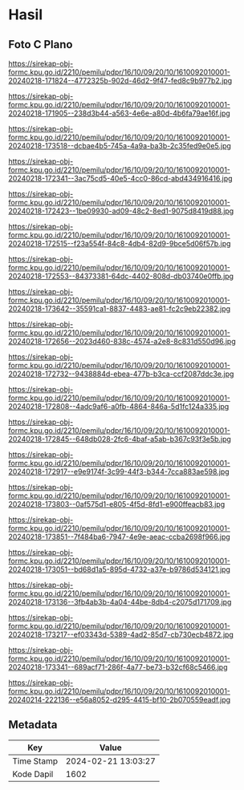 # Hasil

## Foto C Plano

https://sirekap-obj-formc.kpu.go.id/2210/pemilu/pdpr/16/10/09/20/10/1610092010001-20240218-171824--4772325b-902d-46d2-9f47-fed8c9b977b2.jpg

https://sirekap-obj-formc.kpu.go.id/2210/pemilu/pdpr/16/10/09/20/10/1610092010001-20240218-171905--238d3b44-a563-4e6e-a80d-4b6fa79ae16f.jpg

https://sirekap-obj-formc.kpu.go.id/2210/pemilu/pdpr/16/10/09/20/10/1610092010001-20240218-173518--dcbae4b5-745a-4a9a-ba3b-2c35fed9e0e5.jpg

https://sirekap-obj-formc.kpu.go.id/2210/pemilu/pdpr/16/10/09/20/10/1610092010001-20240218-172341--3ac75cd5-40e5-4cc0-86cd-abd434916416.jpg

https://sirekap-obj-formc.kpu.go.id/2210/pemilu/pdpr/16/10/09/20/10/1610092010001-20240218-172423--1be09930-ad09-48c2-8ed1-9075d8419d88.jpg

https://sirekap-obj-formc.kpu.go.id/2210/pemilu/pdpr/16/10/09/20/10/1610092010001-20240218-172515--f23a554f-84c8-4db4-82d9-9bce5d06f57b.jpg

https://sirekap-obj-formc.kpu.go.id/2210/pemilu/pdpr/16/10/09/20/10/1610092010001-20240218-172553--84373381-64dc-4402-808d-db03740e0ffb.jpg

https://sirekap-obj-formc.kpu.go.id/2210/pemilu/pdpr/16/10/09/20/10/1610092010001-20240218-173642--35591ca1-8837-4483-ae81-fc2c9eb22382.jpg

https://sirekap-obj-formc.kpu.go.id/2210/pemilu/pdpr/16/10/09/20/10/1610092010001-20240218-172656--2023d460-838c-4574-a2e8-8c831d550d96.jpg

https://sirekap-obj-formc.kpu.go.id/2210/pemilu/pdpr/16/10/09/20/10/1610092010001-20240218-172732--9438884d-ebea-477b-b3ca-ccf2087ddc3e.jpg

https://sirekap-obj-formc.kpu.go.id/2210/pemilu/pdpr/16/10/09/20/10/1610092010001-20240218-172808--4adc9af6-a0fb-4864-846a-5d1fc124a335.jpg

https://sirekap-obj-formc.kpu.go.id/2210/pemilu/pdpr/16/10/09/20/10/1610092010001-20240218-172845--648db028-2fc6-4baf-a5ab-b367c93f3e5b.jpg

https://sirekap-obj-formc.kpu.go.id/2210/pemilu/pdpr/16/10/09/20/10/1610092010001-20240218-172917--e9e9174f-3c99-44f3-b344-7cca883ae598.jpg

https://sirekap-obj-formc.kpu.go.id/2210/pemilu/pdpr/16/10/09/20/10/1610092010001-20240218-173803--0af575d1-e805-4f5d-8fd1-e900ffeacb83.jpg

https://sirekap-obj-formc.kpu.go.id/2210/pemilu/pdpr/16/10/09/20/10/1610092010001-20240218-173851--7f484ba6-7947-4e9e-aeac-ccba2698f966.jpg

https://sirekap-obj-formc.kpu.go.id/2210/pemilu/pdpr/16/10/09/20/10/1610092010001-20240218-173051--bd68d1a5-895d-4732-a37e-b9786d534121.jpg

https://sirekap-obj-formc.kpu.go.id/2210/pemilu/pdpr/16/10/09/20/10/1610092010001-20240218-173136--3fb4ab3b-4a04-44be-8db4-c2075d171709.jpg

https://sirekap-obj-formc.kpu.go.id/2210/pemilu/pdpr/16/10/09/20/10/1610092010001-20240218-173217--ef03343d-5389-4ad2-85d7-cb730ecb4872.jpg

https://sirekap-obj-formc.kpu.go.id/2210/pemilu/pdpr/16/10/09/20/10/1610092010001-20240218-173341--689acf71-286f-4a77-be73-b32cf68c5466.jpg

https://sirekap-obj-formc.kpu.go.id/2210/pemilu/pdpr/16/10/09/20/10/1610092010001-20240214-222136--e56a8052-d295-4415-bf10-2b070559eadf.jpg


## Metadata

| Key        | Value               |
| ---------- | ------------------- |
| Time Stamp | 2024-02-21 13:03:27 |
| Kode Dapil | 1602                |



